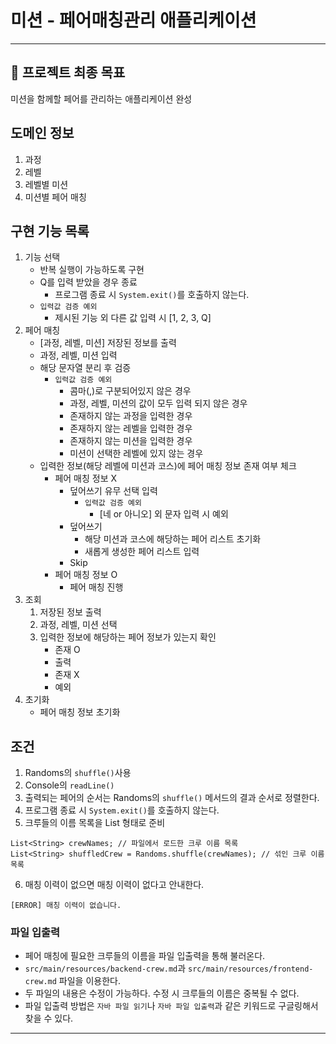 # 미션 - 페어매칭관리 애플리케이션

---
## 🎯 프로젝트 최종 목표  
미션을 함께할 페어를 관리하는 애플리케이션 완성

## 도메인 정보  
1. 과정 
2. 레벨
3. 레벨별 미션
4. 미션별 페어 매칭

## 구현 기능 목록
1. 기능 선택
   - 반복 실행이 가능하도록 구현
   - Q를 입력 받았을 경우 종료 
     - 프로그램 종료 시 `System.exit()`를 호출하지 않는다.
   - `입력값 검증 예외`
     - 제시된 기능 외 다른 값 입력 시 [1, 2, 3, Q]
2. 페어 매칭 
   - [과정, 레벨, 미션] 저장된 정보를 출력 
   - 과정, 레벨, 미션 입력
   - 해당 문자열 분리 후 검증
      - `입력값 검증 예외`
        - 콤마(,)로 구분되어있지 않은 경우
        - 과정, 레벨, 미션의 값이 모두 입력 되지 않은 경우
        - 존재하지 않는 과정을 입력한 경우
        - 존재하지 않는 레벨을 입력한 경우
        - 존재하지 않는 미션을 입력한 경우
        - 미션이 선택한 레벨에 있지 않는 경우 
   - 입력한 정보(해당 레벨에 미션과 코스)에 페어 매칭 정보 존재 여부 체크
      - 페어 매칭 정보 X
        - 덮어쓰기 유무 선택 입력
          - `입력값 검증 예외`
            - [네 or 아니오] 외 문자 입력 시 예외
        - 덮어쓰기
          - 해당 미션과 코스에 해당하는 페어 리스트 초기화 
          - 새롭게 생성한 페어 리스트 입력 
        - Skip
      - 페어 매칭 정보 O
        - 페어 매칭 진행
3. 조회
   1. 저장된 정보 출력
   2. 과정, 레벨, 미션 선택
   3. 입력한 정보에 해당하는 페어 정보가 있는지 확인
      - 존재 O
       - 출력
      - 존재 X
       - 예외
4. 초기화
   - 페어 매칭 정보 초기화

## 조건
1. Randoms의 `shuffle()`사용
2. Console의 `readLine()`
3. 출력되는 페어의 순서는 Randoms의 `shuffle()` 메서드의 결과 순서로 정렬한다.
4. 프로그램 종료 시 `System.exit()`를 호출하지 않는다.
5. 크루들의 이름 목록을 List<String> 형태로 준비
```
List<String> crewNames; // 파일에서 로드한 크루 이름 목록
List<String> shuffledCrew = Randoms.shuffle(crewNames); // 섞인 크루 이름 목록
```
6. 매칭 이력이 없으면 매칭 이력이 없다고 안내한다.
```
[ERROR] 매칭 이력이 없습니다.
```

### 파일 입출력
- 페어 매칭에 필요한 크루들의 이름을 파일 입출력을 통해 불러온다.
- `src/main/resources/backend-crew.md`과 `src/main/resources/frontend-crew.md` 파일을 이용한다.
- 두 파일의 내용은 수정이 가능하다. 수정 시 크루들의 이름은 중복될 수 없다.
- 파일 입출력 방법은 `자바 파일 읽기`나 `자바 파일 입출력`과 같은 키워드로 구글링해서 찾을 수 있다.

---
